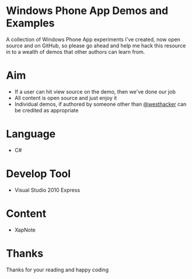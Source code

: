 # Windows Phone App Demos and Examples

A collection of Windows Phone App experiments I've created, now open source and on GitHub, so please go ahead and help me hack this resource in to a wealth of demos that other authors can learn from.

# Aim

* If a user can hit view source on the demo, then we've done our job
* All content is open source and just enjoy it
* Individual demos, if authored by someone other than [@westhacker](http://twitter.com) can be credited as appropriate

# Language

* C#

# Develop Tool

* Visual Studio 2010 Express

# Content

* XapNote

# Thanks

Thanks for your reading and happy coding
